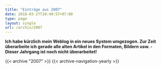 ```yaml
---
title: "Einträge aus 2007"
date: 2018-03-27T20:49:57+07:00
type: page
layout: single
url: /archiv/2007
---
```


**Ich habe k&uuml;rzlich mein Weblog in ein neues System umgezogen. Zur Zeit &uuml;berarbeite ich gerade alle alten Artikel in den Formaten, Bildern usw. - Dieser Jahrgang ist noch nicht &uuml;berarbeitet!**

{{< archive "2007" >}}
{{< archive-navigation-yearly >}}
